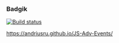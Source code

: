 ### Badgik
[![Build status](https://ci.appveyor.com/api/projects/status/gerisir054bdi94d?svg=true)](https://ci.appveyor.com/project/AndriusRU/js-adv-events)

https://andriusru.github.io/JS-Adv-Events/